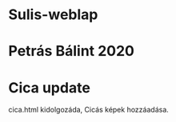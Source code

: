 # Sulis-weblap
Petrás Bálint 2020
=======
# Cica update
cica.html kidolgozáda, Cicás képek hozzáadása.
